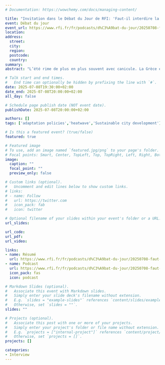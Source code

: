 ```yaml
---
# Documentation: https://wowchemy.com/docs/managing-content/

title: "Invitation dans le Débat du Jour de RFI: 'Faut-il interdire la clim ?'"
event: Débat du jour
event_url: https://www.rfi.fr/fr/podcasts/d%C3%A9bat-du-jour/20250708-faut-il-interdire-la-clim
location:
address:
  street:
  city:
  region:
  postcode:
  country:
summary:
abstract: "L’été rime de plus en plus souvent avec canicule. La Grèce est actuellement touchée par une vague de chaleur qui pousse les autorités à fermer l’Acropole d’Athènes à certaines heures. Face à cela, le recours à la climatisation est de plus en plus massif : il y a aujourd’hui plus de 2 milliards d’appareils dans le monde, un chiffre qui devrait doubler d’ici 2040. Mais la clim est extrêmement énergivore. À quel point la climatisation aggrave-t-elle le réchauffement climatique ? Quelles alternatives face à des températures pouvant monter à 50 degrés ? "

# Talk start and end times.
#   End time can optionally be hidden by prefixing the line with `#`.
date: 2025-07-08T19:30:00+02:00
date_end: 2025-07-08T20:00:00+02:00
all_day: false

# Schedule page publish date (NOT event date).
publishDate: 2025-07-08T20:00:00+02:00

authors: []
tags: ['adaptation policies','heatwave','Sustainable city development']

# Is this a featured event? (true/false)
featured: true

# Featured image
# To use, add an image named `featured.jpg/png` to your page's folder. 
# Focal points: Smart, Center, TopLeft, Top, TopRight, Left, Right, BottomLeft, Bottom, BottomRight.
image:
  caption: ""
  focal_point: ""
  preview_only: false

# Custom links (optional).
#   Uncomment and edit lines below to show custom links.
# links:
# - name: Follow
#   url: https://twitter.com
#   icon_pack: fab
#   icon: twitter

# Optional filename of your slides within your event's folder or a URL.
url_slides:

url_code:
url_pdf:
url_video:

links:
- name: Résumé
  url: https://www.rfi.fr/fr/podcasts/d%C3%A9bat-du-jour/20250708-faut-il-interdire-la-clim
- name: Podcast
  url: https://www.rfi.fr/fr/podcasts/d%C3%A9bat-du-jour/20250708-faut-il-interdire-la-clim
  icon_pack: fas
  icon: podcast

# Markdown Slides (optional).
#   Associate this event with Markdown slides.
#   Simply enter your slide deck's filename without extension.
#   E.g. `slides = "example-slides"` references `content/slides/example-slides.md`.
#   Otherwise, set `slides = ""`.
slides: ""

# Projects (optional).
#   Associate this post with one or more of your projects.
#   Simply enter your project's folder or file name without extension.
#   E.g. `projects = ["internal-project"]` references `content/project/deep-learning/index.md`.
#   Otherwise, set `projects = []`.
projects: []

categories:
- Interview
---
```

